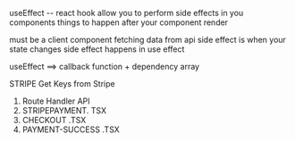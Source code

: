 useEffect -- react hook allow you to perform side effects in you components
things to happen after your component render

must be a client component
fetching data from api
side effect is when your state changes
side effect happens in use effect

useEffect ==> callback function + dependency array

STRIPE
Get Keys from Stripe

1. Route Handler API
2. STRIPEPAYMENT. TSX
3. CHECKOUT .TSX
4. PAYMENT-SUCCESS .TSX
